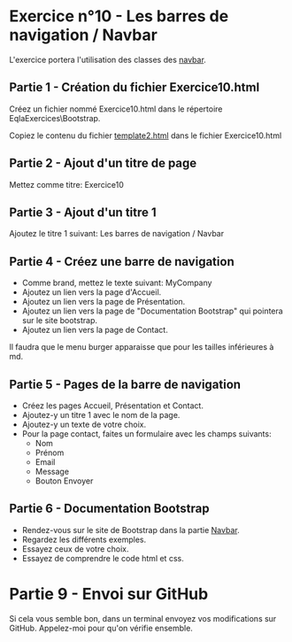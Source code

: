 # Exercice n°10 - Les barres de navigation / Navbar
L'exercice portera l'utilisation des classes des [navbar](/Theorie/README.md#xiv-les-navbars").

## Partie 1 - Création du fichier Exercice10.html
Créez un fichier nommé Exercice10.html dans le répertoire EqlaExercices\Bootstrap.  

Copiez le contenu du fichier [template2.html](https://raw.githubusercontent.com/ZamBoyle/Eqla_Bootstrap5/master/Exercices/Templates/template2.html) dans le fichier Exercice10.html
## Partie 2 - Ajout d'un titre de page
Mettez comme titre: Exercice10

## Partie 3 - Ajout d'un titre 1
Ajoutez le titre 1 suivant: Les barres de navigation / Navbar

## Partie 4 - Créez une barre de navigation
- Comme brand, mettez le texte suivant: MyCompany
- Ajoutez un lien vers la page d'Accueil.
- Ajoutez un lien vers la page de Présentation.
- Ajoutez un lien vers la page de "Documentation Bootstrap" qui pointera sur le site bootstrap.
- Ajoutez un lien vers la page de Contact.

Il faudra que le menu burger apparaisse que pour les tailles inférieures à md.

## Partie 5 - Pages de la barre de navigation
- Créez les pages Accueil, Présentation et Contact.
- Ajoutez-y un titre 1 avec le nom de la page.
- Ajoutez-y un texte de votre choix.
- Pour la page contact, faites un formulaire avec les champs suivants:
  - Nom
  - Prénom
  - Email
  - Message
  - Bouton Envoyer

## Partie 6 - Documentation Bootstrap
- Rendez-vous sur le site de Bootstrap dans la partie [Navbar](https://getbootstrap.com/docs/5.3/components/navbar/).
- Regardez les différents exemples.
- Essayez ceux de votre choix.
- Essayez de comprendre le code html et css.

# Partie 9 - Envoi sur GitHub
Si cela vous semble bon, dans un terminal envoyez vos modifications sur GitHub.
Appelez-moi pour qu'on vérifie ensemble.